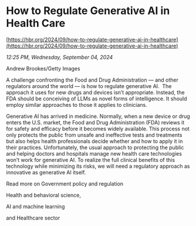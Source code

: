 # How to Regulate Generative AI in Health Care

[https://hbr.org/2024/09/how-to-regulate-generative-ai-in-healthcare](https://hbr.org/2024/09/how-to-regulate-generative-ai-in-healthcare)

*12:25 PM, Wednesday, September 04, 2024*

Andrew Brookes/Getty Images

A challenge confronting the Food and Drug Administration — and other regulators around the world — is how to regulate generative AI.  The approach it uses for new drugs and devices isn’t appropriate. Instead, the FDA should be conceiving of LLMs as novel forms of intelligence. It should employ similar approaches to those it applies to clinicians.

Generative AI has arrived in medicine. Normally, when a new device or drug enters the U.S. market, the Food and Drug Administration (FDA) reviews it for safety and efficacy before it becomes widely available. This process not only protects the public from unsafe and ineffective tests and treatments but also helps health professionals decide whether and how to apply it in their practices. Unfortunately, the usual approach to protecting the public and helping doctors and hospitals manage new health care technologies won’t work for generative AI. To realize the full clinical benefits of this technology while minimizing its risks, we will need a regulatory approach as innovative as generative AI itself.

Read more on Government policy and regulation

Health and behavioral science,

AI and machine learning

and Healthcare sector

